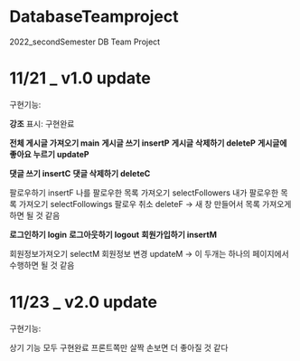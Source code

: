 # DatabaseTeamproject

2022_secondSemester DB Team Project

# 11/21 \_ v1.0 update

구현기능:

**강조** 표시: 구현완료

**전체 게시글 가져오기 main**
**게시글 쓰기 insertP**
**게시글 삭제하기 deleteP**
**게시글에 좋아요 누르기 updateP**

**댓글 쓰기 insertC**
**댓글 삭제하기 deleteC**

팔로우하기 insertF
나를 팔로우한 목록 가져오기 selectFollowers
내가 팔로우한 목록 가져오기 selectFollowings
팔로우 취소 deleteF
-> 새 창 만들어서 목록 가져오게 하면 될 것 같음

**로그인하기 login**
**로그아웃하기 logout**
**회원가입하기 insertM**

회원정보가져오기 selectM
회원정보 변경 updateM
-> 이 두개는 하나의 페이지에서 수행하면 될 것 같음

# 11/23 \_ v2.0 update

구현기능:

상기 기능 모두 구현완료
프론트쪽만 살짝 손보면 더 좋아질 것 같다
